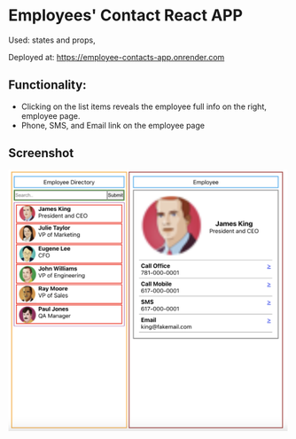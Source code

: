 # Employees' Contact React APP

Used: states and props,

Deployed at: https://employee-contacts-app.onrender.com 

## Functionality:

- Clicking on the list items reveals the employee full info on the right, employee page. 
- Phone, SMS, and Email link on the employee page 

## Screenshot

![app-face](./src/Images/app-face-screenshot.png)